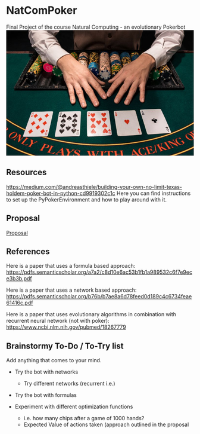 # NatComPoker
  Final Project of the course Natural Computing - an evolutionary Pokerbot
  ![Poker](https://github.com/JuliusMannes/NatComPoker/blob/master/imgs/img.jpg)
## Resources 
  https://medium.com/@andreasthiele/building-your-own-no-limit-texas-holdem-poker-bot-in-python-cd9919302c1c
  Here you can find instructions to set up the PyPokerEnvironment and how to play around with it. 
  
## Proposal 
  [Proposal](https://github.com/JuliusMannes/NatComPoker/blob/master/Proposal.pdf)
  
## References 
  Here is a paper that uses a formula based approach:
  https://pdfs.semanticscholar.org/a7a2/c8d10e6ac53b1fb1a989532c6f7e9ece3b3b.pdf
  
  Here is a paper that uses a network based approach: 
  https://pdfs.semanticscholar.org/b76b/b7ae8a6d78feed0d189c4c6734feae61416c.pdf
  
  Here is a paper that uses evolutionary algorithms in combination with recurrent neural network (not with poker):
  https://www.ncbi.nlm.nih.gov/pubmed/18267779
  
## Brainstormy To-Do / To-Try list
   Add anything that comes to your mind.
   
   - Try the bot with networks 
      - Try different networks (recurrent i.e.) 
      
   - Try the bot with formulas 
   - Experiment with different optimization functions 
     - i.e. how many chips after a game of 1000 hands? 
     - Expected Value of actions taken (approach outlined in the proposal 
     
   

